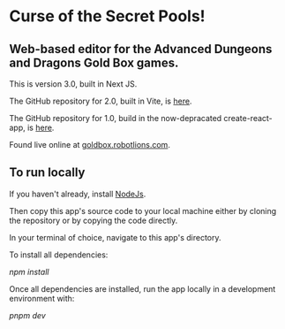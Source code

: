 # Curse of the Secret Pools!
## Web-based editor for the Advanced Dungeons and Dragons Gold Box games.

This is version 3.0, built in Next JS.

The GitHub repository for 2.0, built in Vite, is [here](https://github.com/robotlions/gold-box-editor).

The GitHub repository for 1.0, build in the now-depracated create-react-app, is [here](https://github.com/robotlions/goldboxeditor).

Found live online at [goldbox.robotlions.com](https:/goldbox.robotlions.com).

## To run locally

If you haven't already, install [NodeJs](https://nodejs.org/en).

Then copy this app's source code to your local machine either by cloning the repository or by copying the code directly.

In your terminal of choice, navigate to this app's directory.

To install all dependencies:

*npm install*

Once all dependencies are installed, run the app locally in a development environment with:

*pnpm dev*